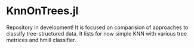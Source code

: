 # KnnOnTrees.jl

Repository in development!
It is focused on comparision of approaches to classify tree-structured data. It lists for now simple KNN with various tree metrices and hmill classifier.
